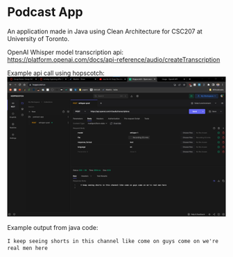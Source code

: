 # Podcast App
An application made in Java using Clean Architecture for CSC207 at University of Toronto.

OpenAI Whisper model transcription api: https://platform.openai.com/docs/api-reference/audio/createTranscription

Example api call using hopscotch:
![api_example_request.png](resources/api_example_request.png)

Example output from java code:
```
I keep seeing shorts in this channel like come on guys come on we're real men here
```
